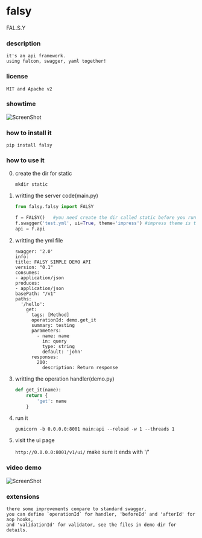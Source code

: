 # falsy

FAL.S.Y

### description

    it's an api framework.
    using falcon, swagger, yaml together!
  
### license

    MIT and Apache v2
  
### showtime

![ScreenShot](https://raw.githubusercontent.com/pingf/falsy/master/demo.gif)


### how to install it

`pip install falsy`
  
### how to use it

0. create the dir for static

    `mkdir static`

1. writting the server code(main.py)

    ```python
    from falsy.falsy import FALSY

    f = FALSY()   #you need create the dir called static before you run
    f.swagger('test.yml', ui=True, theme='impress') #impress theme is the responsive swagger ui, or you can use 'normal' here
    api = f.api
    ```

2. writting the yml file

    ```
    swagger: '2.0'
    info:
    title: FALSY SIMPLE DEMO API
    version: "0.1"
    consumes:
    - application/json
    produces:
    - application/json
    basePath: "/v1"
    paths:
      '/hello':
        get:
          tags: [Method]
          operationId: demo.get_it
          summary: testing
          parameters:
            - name: name
              in: query
              type: string
              default: 'john'
          responses:
            200:
              description: Return response
    ```
  
3. writting the operation handler(demo.py)

    ```python
    def get_it(name):
        return {
            'get': name
        }
    ```
  
4. run it

    `gunicorn -b 0.0.0.0:8001 main:api --reload -w 1 --threads 1`
  
5. visit the ui page

    `http://0.0.0.0:8001/v1/ui/`
    make sure it ends with '/'
  
### video demo

![ScreenShot](https://raw.githubusercontent.com/pingf/falsy/master/falsy.gif)
  
### extensions
    
    there some improvements compare to standard swagger, 
    you can define `operationId` for handler, 'beforeId' and 'afterId' for aop hooks,
    and 'validationId' for validator, see the files in demo dir for details.

